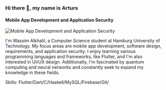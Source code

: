 ### Hi there 👋, my name is Arturs
#### Mobile App Development and Application Security
![Mobile App Development and Application Security](https://www.canva.com/design/DAFb_YRNfx0/ucBlJNG9YdBvv5Uhz0ekxA/edit?utm_content=DAFb_YRNfx0&utm_campaign=designshare&utm_medium=link2&utm_source=sharebutton)

I'm Wassim Alkhalil, a Computer Science student at Hamburg University of Technology. My focus areas are mobile app development, software design, requirements, and application security. I enjoy learning various programming languages and frameworks, like Flutter, and I'm also interested in UI/UX design. Additionally, I'm fascinated by quantum computing and neural networks and constantly seek to expand my knowledge in these fields.

Skills: Flutter/Dart/C/Haskell/MySQL/Firebase/Git/



